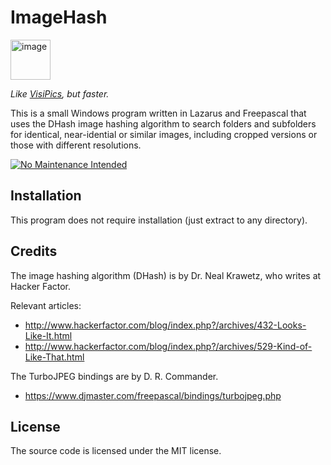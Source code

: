 # ImageHash

<img width="64" height="64" alt="image" src="https://github.com/user-attachments/assets/24d452fa-2226-424c-8982-0cf9e3e4b36b" />

*Like [VisiPics](https://web.archive.org/web/20140723000216/http://www.visipics.info/index.php?title=Main_Page), but faster.*

This is a small Windows program written in Lazarus and Freepascal that uses the DHash image hashing algorithm to search folders and subfolders for identical, near-idential or similar images, including cropped versions or those with different resolutions.

[![No Maintenance Intended](http://unmaintained.tech/badge.svg)](http://unmaintained.tech/)

## Installation

This program does not require installation (just extract to any directory).

## Credits

The image hashing algorithm (DHash) is by Dr. Neal Krawetz, who writes at Hacker Factor.

Relevant articles:

 * http://www.hackerfactor.com/blog/index.php?/archives/432-Looks-Like-It.html
 * http://www.hackerfactor.com/blog/index.php?/archives/529-Kind-of-Like-That.html

The TurboJPEG bindings are by D. R. Commander.

 * https://www.djmaster.com/freepascal/bindings/turbojpeg.php

## License

The source code is licensed under the MIT license.
